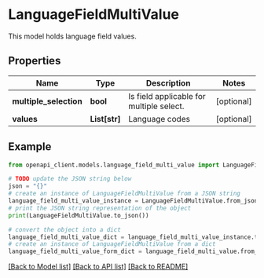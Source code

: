 # LanguageFieldMultiValue

This model holds language field values.

## Properties

Name | Type | Description | Notes
------------ | ------------- | ------------- | -------------
**multiple_selection** | **bool** | Is field applicable for multiple select. | [optional] 
**values** | **List[str]** | Language codes | [optional] 

## Example

```python
from openapi_client.models.language_field_multi_value import LanguageFieldMultiValue

# TODO update the JSON string below
json = "{}"
# create an instance of LanguageFieldMultiValue from a JSON string
language_field_multi_value_instance = LanguageFieldMultiValue.from_json(json)
# print the JSON string representation of the object
print(LanguageFieldMultiValue.to_json())

# convert the object into a dict
language_field_multi_value_dict = language_field_multi_value_instance.to_dict()
# create an instance of LanguageFieldMultiValue from a dict
language_field_multi_value_form_dict = language_field_multi_value.from_dict(language_field_multi_value_dict)
```
[[Back to Model list]](../README.md#documentation-for-models) [[Back to API list]](../README.md#documentation-for-api-endpoints) [[Back to README]](../README.md)


